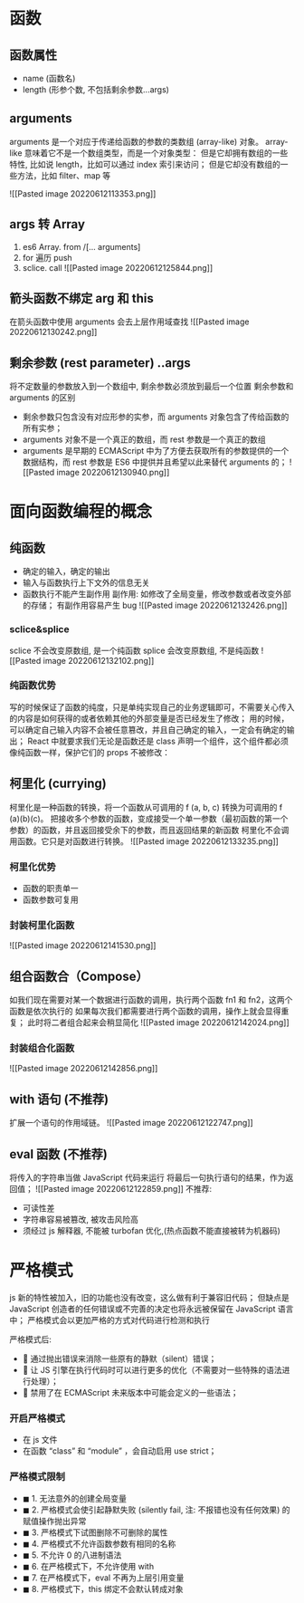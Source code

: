 # 函数
## 函数属性
- name (函数名)
- length (形参个数, 不包括剩余参数...args)

## arguments
arguments 是一个对应于传递给函数的参数的类数组 (array-like) 对象。
array-like 意味着它不是一个数组类型，而是一个对象类型：
但是它却拥有数组的一些特性, 比如说 length，比如可以通过 index 索引来访问；
但是它却没有数组的一些方法，比如 filter、map 等

![[Pasted image 20220612113353.png]]
## args 转 Array
1. es6 Array. from /[... arguments]
2. for 遍历 push
3.  sclice. call
![[Pasted image 20220612125844.png]]
## 箭头函数不绑定 arg 和 this
在箭头函数中使用 arguments 会去上层作用域查找
![[Pasted image 20220612130242.png]]

## 剩余参数 (rest parameter) ..args
将不定数量的参数放入到一个数组中, 剩余参数必须放到最后一个位置
剩余参数和 arguments 的区别
- 剩余参数只包含没有对应形参的实参，而 arguments 对象包含了传给函数的所有实参；
- arguments 对象不是一个真正的数组，而 rest 参数是一个真正的数组
- arguments 是早期的 ECMAScript 中为了方便去获取所有的参数提供的一个数据结构，而 rest 参数是 ES6 中提供并且希望以此来替代 arguments 的；
![[Pasted image 20220612130940.png]]

# 面向函数编程的概念
## 纯函数
- 确定的输入，确定的输出
- 输入与函数执行上下文外的信息无关
- 函数执行不能产生副作用
副作用:
如修改了全局变量，修改参数或者改变外部的存储；
有副作用容易产生 bug
![[Pasted image 20220612132426.png]]
### sclice&splice 
sclice 不会改变原数组, 是一个纯函数
splice 会改变原数组, 不是纯函数
![[Pasted image 20220612132102.png]]
### 纯函数优势
写的时候保证了函数的纯度，只是单纯实现自己的业务逻辑即可，不需要关心传入的内容是如何获得的或者依赖其他的外部变量是否已经发生了修改；
用的时候，可以确定自己输入内容不会被任意篡改，并且自己确定的输入，一定会有确定的输出；
React 中就要求我们无论是函数还是 class 声明一个组件，这个组件都必须像纯函数一样，保护它们的 props 不被修改：

## 柯里化 (currying)
柯里化是一种函数的转换，将一个函数从可调用的 f (a, b, c) 转换为可调用的 f (a)(b)(c)。
把接收多个参数的函数，变成接受一个单一参数（最初函数的第一个参数）的函数，并且返回接受余下的参数，而且返回结果的新函数
柯里化不会调用函数。它只是对函数进行转换。
![[Pasted image 20220612133235.png]]
### 柯里化优势
- 函数的职责单一
- 函数参数可复用

### 封装柯里化函数
![[Pasted image 20220612141530.png]]
## 组合函数合（Compose）
如我们现在需要对某一个数据进行函数的调用，执行两个函数 fn1 和 fn2，这两个函数是依次执行的
如果每次我们都需要进行两个函数的调用，操作上就会显得重复；
此时将二者组合起来会稍显简化
![[Pasted image 20220612142024.png]]
### 封装组合化函数
![[Pasted image 20220612142856.png]]
## with 语句 (不推荐)
扩展一个语句的作用域链。
![[Pasted image 20220612122747.png]]
## eval 函数 (不推荐)
将传入的字符串当做 JavaScript 代码来运行
将最后一句执行语句的结果，作为返回值；
![[Pasted image 20220612122859.png]]
不推荐:
- 可读性差
- 字符串容易被篡改, 被攻击风险高
- 须经过 js 解释器, 不能被 turbofan 优化,(热点函数不能直接被转为机器码)
# 严格模式
js 新的特性被加入，旧的功能也没有改变，这么做有利于兼容旧代码；
但缺点是 JavaScript 创造者的任何错误或不完善的决定也将永远被保留在 JavaScript 语言中；
严格模式会以更加严格的方式对代码进行检测和执行

严格模式后:
-  通过抛出错误来消除一些原有的静默（silent）错误；
-  让 JS 引擎在执行代码时可以进行更多的优化（不需要对一些特殊的语法进行处理）； 
-  禁用了在 ECMAScript 未来版本中可能会定义的一些语法；

### 开启严格模式
- 在 js 文件
- 在函数
“class” 和 “module” ，会自动启用 use strict；

### 严格模式限制
- ◼ 1. 无法意外的创建全局变量 
- ◼ 2. 严格模式会使引起静默失败 (silently fail, 注: 不报错也没有任何效果) 的赋值操作抛出异常 
- ◼ 3. 严格模式下试图删除不可删除的属性 
- ◼ 4. 严格模式不允许函数参数有相同的名称 
- ◼ 5. 不允许 0 的八进制语法 
- ◼ 6. 在严格模式下，不允许使用 with 
- ◼ 7. 在严格模式下，eval 不再为上层引用变量 
- ◼ 8. 严格模式下，this 绑定不会默认转成对象